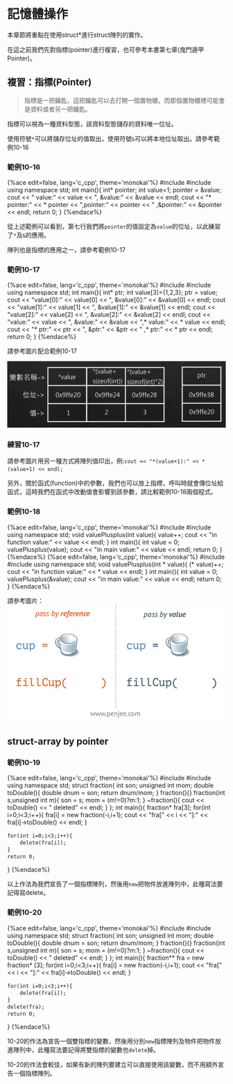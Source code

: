 # 記憶體操作

本章節將重點在使用struct*進行struct陣列的實作。

在這之前我們先對指標(pointer)進行複習，也可參考本書第七章(鬼門遁甲 Pointer)。

## 複習：指標(Pointer)

>指標是一把鑰匙，這把鑰匙可以去打開一個置物櫃，而那個置物櫃裡可能會是資料或者另一把鑰匙。

指標可以視為一種資料型態，該資料型態儲存的資料唯一位址。

使用符號`*`可以將儲存位址的值取出，使用符號`&`可以將本地位址取出。請參考範例10-16

### 範例10-16

{%ace edit=false, lang='c_cpp', theme='monokai'%}
#include <iostream>
#include <string>
using namespace std;
int main(){
    int* pointer;
    int value=1;
    pointer = &value;
    cout << "    value:" << value << ", &value:" << &value << endl;
    cout << "* pointer:" << * pointer << ",pointer:" << pointer << " ,&pointer:" << &pointer << endl;
    return 0;
}
{%endace%}

從上述範例可以看到，第七行我們將`pointer`的值設定為`value`的位址，以此練習了`*`及`&`的應用。

陣列也是指標的應用之一，請參考範例10-17

### 範例10-17
{%ace edit=false, lang='c_cpp', theme='monokai'%}
#include <iostream>
#include <string>
using namespace std;
int main(){
    int* ptr;
    int value[3]={1,2,3};
    ptr = value;
    cout << "value[0]:" << value[0] << ", &value[0]:" << &value[0] << endl;
    cout << "value[1]:" << value[1] << ", &value[1]:" << &value[1] << endl;
    cout << "value[2]:" << value[2] << ", &value[2]:" << &value[2] << endl;
    cout << "value:" << value << ", &value:" << &value << ",* value:" << * value << endl;
    cout << "* ptr:" << ptr << ", &ptr:" << &ptr << " ,* ptr:" << * ptr << endl;
    return 0;
}
{%endace%}

請參考圖片配合範例10-17

![array_pointer.PNG](img/array_pointer.PNG)
### 練習10-17
請參考圖片用另一種方式將陣列值印出，例:`cout << "*(value+1):" << *(value+1) << endl;`


另外，關於函式(function)中的參數，我們也可以放上指標，呼叫時就會傳位址給函式，這時我們在函式中改動值會影響到該參數，請比較範例10-18兩個程式。

### 範例10-18

{%ace edit=false, lang='c_cpp', theme='monokai'%}
#include <iostream>
#include <string>
using namespace std;
void valuePlusplus(int value){
    value++;
    cout << "in function value:" << value << endl;
}
int main(){
    int value = 0;
    valuePlusplus(value);
    cout << "in main value:" << value << endl;
    return 0;
}
{%endace%}
{%ace edit=false, lang='c_cpp', theme='monokai'%}
#include <iostream>
#include <string>
using namespace std;
void valuePlusplus(int * value){
    (* value)++;
    cout << "in function value:" << * value << endl;
}
int main(){
    int value = 0;
    valuePlusplus(&value);
    cout << "in main value:" << value << endl;
    return 0;
}
{%endace%}

請參考圖片：
![function_pointer.gif](img/function_pointer.gif)

## struct-array by pointer

### 範例10-19

{%ace edit=false, lang='c_cpp', theme='monokai'%}
#include <iostream>
#include <string>
using namespace std;
struct fraction{
    int son;
    unsigned int mom;
    double toDouble(){
        double dnum = son;
        return dnum/mom;
    }
    fraction(){}
    fraction(int s,unsigned int m){
        son = s;
        mom = (m!=0)?m:1;
    }
    ~fraction(){
        cout << toDouble() << " deleted" << endl;
    }
};
int main(){
    fraction* fra[3];
    for(int i=0;i<3;i++){
        fra[i] = new fraction(-i,i+1);
        cout << "fra[" << i << "]:" << fra[i]->toDouble() << endl;
    }

    for(int i=0;i<3;i++){
        delete(fra[i]);
    }
    return 0;
}
{%endace%}

以上作法為我們宣告了一個指標陣列，然後用`new`把物件放進陣列中，此種寫法要記得寫delete。
### 範例10-20

{%ace edit=false, lang='c_cpp', theme='monokai'%}
#include <iostream>
#include <string>
using namespace std;
struct fraction{
    int son;
    unsigned int mom;
    double toDouble(){
        double dnum = son;
        return dnum/mom;
    }
    fraction(){}
    fraction(int s,unsigned int m){
        son = s;
        mom = (m!=0)?m:1;
    }
    ~fraction(){
        cout << toDouble() << " deleted" << endl;
    }
};
int main(){
    fraction** fra = new fraction* [3];
    for(int i=0;i<3;i++){
        fra[i] = new fraction(-i,i+1);
        cout << "fra[" << i << "]:" << fra[i]->toDouble() << endl;
    }

    for(int i=0;i<3;i++){
        delete(fra[i]);
    }
    delete(fra);
    return 0;
}
{%endace%}

10-20的作法為宣告一個雙指標的變數，然後用分別`new`指標陣列及物件把物件放進陣列中，此種寫法要記得將雙指標的變數也`delete`掉。

10-20的作法會較佳，如果有新的陣列要建立可以直接使用該變數，而不用額外宣告一個指標陣列。
